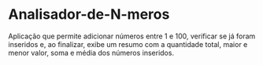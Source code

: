# Analisador-de-N-meros
Aplicação que permite adicionar números entre 1 e 100, verificar se já foram inseridos e, ao finalizar, exibe um resumo com a quantidade total, maior e menor valor, soma e média dos números inseridos.
